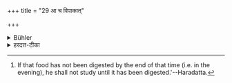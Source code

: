 +++
title = "29 आ च विपाकात्"

+++

<details><summary>Bühler</summary>

29. Or until the food (eaten on that occasion) is digested. [^21] 


[^21]:  If that food has not been digested by the end of that time (i.e. in the evening), he shall not study until it has been digested.'--Haradatta.
</details>

<details><summary>हरदत्त-टीका</summary>

## सूत्रम्
आ च विपाकात् ॥ २९ ॥  
### टिप्पनी
यदि तावता कालेन तदन्नं पक्कं जीर्ण न भवति, तत आविपाकात् तस्य नाऽधीयीत ॥ २९ ॥
</details>
